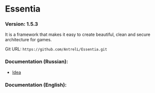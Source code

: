 # Essentia

### Version: **1.5.3**

It is a framework that makes it easy to create beautiful, clean and secure architecture for games.

Git URL: `https://github.com/AntrelL/Essentia.git`

### Documentation (Russian):

- [Idea](./Docs/Russian/Idea.md)

### Documentation (English):
